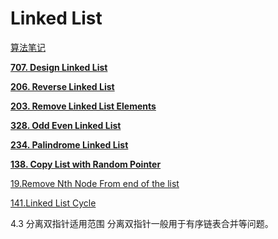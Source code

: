 # Linked List

[算法笔记](https://datawhalechina.github.io/leetcode-notes/#/ch02/02.01/02.01.01-Linked-List-Basic)



[**707. Design Linked List**](Linked%20List%2019a1da7520e3806f99d3f5033aed26cb/707%20Design%20Linked%20List%2019d1da7520e38013b09be389f0da1027.md)

[**206. Reverse Linked List**](Linked%20List%2019a1da7520e3806f99d3f5033aed26cb/206%20Reverse%20Linked%20List%2019d1da7520e3809e9006e142bc82017b.md)

[**203. Remove Linked List Elements**](Linked%20List%2019a1da7520e3806f99d3f5033aed26cb/203%20Remove%20Linked%20List%20Elements%2019d1da7520e380d4b063ceeccf11a488.md)

[**328. Odd Even Linked List**](Linked%20List%2019a1da7520e3806f99d3f5033aed26cb/328%20Odd%20Even%20Linked%20List%201a41da7520e380878720dbac87759c13.md)

[**234. Palindrome Linked List**](Linked%20List%2019a1da7520e3806f99d3f5033aed26cb/234%20Palindrome%20Linked%20List%201a41da7520e3801b9bbfe440ffb7d7ec.md)

[**138. Copy List with Random Pointer**](Linked%20List%2019a1da7520e3806f99d3f5033aed26cb/138%20Copy%20List%20with%20Random%20Pointer%201a41da7520e38066a2d3ca75e69c6060.md)


[19.Remove Nth Node From end of the list](Linked%20List%2019a1da7520e3806f99d3f5033aed26cb/19.%20Remove%20Nth%20Node%20From%20End%20of%20List.md)


[141.Linked List Cycle](Linked%20List%2019a1da7520e3806f99d3f5033aed26cb/141.%20Linked%20List%20Cycle.md)

4.3 分离双指针适用范围
分离双指针一般用于有序链表合并等问题。